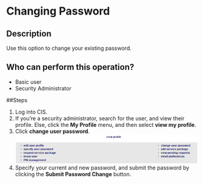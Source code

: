 # Changing Password

## Description
Use this option to change your existing password.

## Who can perform this operation?
* Basic user
* Security Administrator

##Steps
1. Log into CIS.
2. If you’re a security administrator, search for the user, and view their profile. Else, click the **My Profile** menu, and then select **view my profile**.
3. Click **change user password**.
![](cp-3.png)
4. Specify your current and new password, and submit the password by clicking the **Submit Password Change** button.

